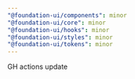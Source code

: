 ```yaml
---
"@foundation-ui/components": minor
"@foundation-ui/core": minor
"@foundation-ui/hooks": minor
"@foundation-ui/styles": minor
"@foundation-ui/tokens": minor
---
```


GH actions update
